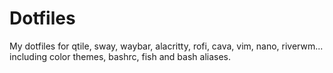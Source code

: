 # Dotfiles

My dotfiles for qtile, sway, waybar, alacritty, rofi, cava, vim, nano, riverwm... including color themes, bashrc, fish and bash aliases.
